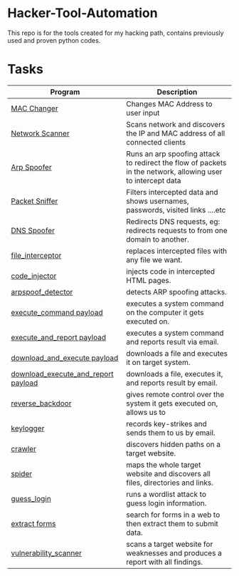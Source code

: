 # Hacker-Tool-Automation
This repo is for the tools created for my hacking path, contains previously used and proven python codes.

# Tasks

| Program                                 | Description                                                                                                 |
| --------------------------------------- | ----------------------------------------------------------------------------------------------------------- |
| [MAC Changer](https://github.com/juancv3d/Hacker_Tool_Automation/tree/main/mac_changer)         | Changes MAC Address to user input                                                                           |
| [Network Scanner](https://github.com/juancv3d/Hacker_Tool_Automation/tree/main/network_scanner) | Scans network and discovers the IP and MAC address of all connected clients                                 |
| [Arp Spoofer](https://github.com/juancv3d/Hacker_Tool_Automation/tree/main/arp_spoof)         | Runs an arp spoofing attack to redirect the flow of packets in the network, allowing user to intercept data |
| [Packet Sniffer](https://github.com/juancv3d/Hacker_Tool_Automation/tree/main/packet_sniffer)   | Filters intercepted data and shows usernames, passwords, visited links ....etc                              |
| [DNS Spoofer](https://github.com/juancv3d/Hacker_Tool_Automation/tree/main/spoofer)         | Redirects DNS requests, eg: redirects requests to from one domain to another.                               |
| [file_interceptor](https://github.com/juancv3d/Hacker_Tool_Automation/tree/main/spoofer)                        | replaces intercepted files with any file we want.                                                           |
| [code_injector](https://github.com/juancv3d/Hacker_Tool_Automation/tree/main/code_injector)                           | injects code in intercepted HTML pages.                                                                     |
| [arpspoof_detector](https://github.com/juancv3d/Hacker_Tool_Automation/tree/main/arp_spoof_detector)                       | detects ARP spoofing attacks.                                                                               |
| [execute_command payload](https://github.com/juancv3d/Hacker_Tool_Automation/tree/main/malware)                 | executes a system command on the computer it gets executed on.                                              |
| [execute_and_report payload](https://github.com/juancv3d/Hacker_Tool_Automation/tree/main/malware)              | executes a system command and reports result via email.                                                     |
| [download_and_execute payload](https://github.com/juancv3d/Hacker_Tool_Automation/tree/main/malware)            | downloads a file and executes it on target system.                                                          |
| [download_execute_and_report payload](https://github.com/juancv3d/Hacker_Tool_Automation/tree/main/malware)     | downloads a file, executes it, and reports result by email.                                                 |
| [reverse_backdoor](https://github.com/juancv3d/Hacker_Tool_Automation/tree/main/malware)                       | gives remote control over the system it gets executed on, allows us to                                      |
| [keylogger](https://github.com/juancv3d/Hacker_Tool_Automation/tree/main/malware)                               | records key-strikes and sends them to us by email.                                                          |
| [crawler](https://github.com/juancv3d/Hacker_Tool_Automation/tree/main/web_hacking/web_crawler)                                 | discovers hidden paths on a target website.                                                                 |
| [spider](https://github.com/juancv3d/Hacker_Tool_Automation/tree/main/web_hacking/spider)                                  | maps the whole target website and discovers all files, directories and links.                               |
| [guess_login](https://github.com/juancv3d/Hacker_Tool_Automation/tree/main/web_hacking/guess_login)                             | runs a wordlist attack to guess login information.                                                          |
| [extract forms](https://github.com/juancv3d/Hacker_Tool_Automation/tree/main/web_hacking/extract_forms)                   | search for forms in a web to then extract them to submit data.                              |
| [vulnerability_scanner](https://github.com/juancv3d/Hacker_Tool_Automation/tree/main/web_hacking/vulnerability_scanner)                   | scans a target website for weaknesses and produces a report with all findings.                              |
